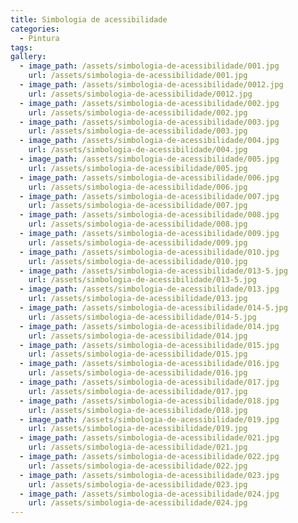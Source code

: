 ```yaml
---
title: Simbologia de acessibilidade
categories:
  - Pintura
tags:
gallery:
  - image_path: /assets/simbologia-de-acessibilidade/001.jpg
    url: /assets/simbologia-de-acessibilidade/001.jpg
  - image_path: /assets/simbologia-de-acessibilidade/0012.jpg
    url: /assets/simbologia-de-acessibilidade/0012.jpg
  - image_path: /assets/simbologia-de-acessibilidade/002.jpg
    url: /assets/simbologia-de-acessibilidade/002.jpg
  - image_path: /assets/simbologia-de-acessibilidade/003.jpg
    url: /assets/simbologia-de-acessibilidade/003.jpg
  - image_path: /assets/simbologia-de-acessibilidade/004.jpg
    url: /assets/simbologia-de-acessibilidade/004.jpg
  - image_path: /assets/simbologia-de-acessibilidade/005.jpg
    url: /assets/simbologia-de-acessibilidade/005.jpg
  - image_path: /assets/simbologia-de-acessibilidade/006.jpg
    url: /assets/simbologia-de-acessibilidade/006.jpg
  - image_path: /assets/simbologia-de-acessibilidade/007.jpg
    url: /assets/simbologia-de-acessibilidade/007.jpg
  - image_path: /assets/simbologia-de-acessibilidade/008.jpg
    url: /assets/simbologia-de-acessibilidade/008.jpg
  - image_path: /assets/simbologia-de-acessibilidade/009.jpg
    url: /assets/simbologia-de-acessibilidade/009.jpg
  - image_path: /assets/simbologia-de-acessibilidade/010.jpg
    url: /assets/simbologia-de-acessibilidade/010.jpg
  - image_path: /assets/simbologia-de-acessibilidade/013-5.jpg
    url: /assets/simbologia-de-acessibilidade/013-5.jpg
  - image_path: /assets/simbologia-de-acessibilidade/013.jpg
    url: /assets/simbologia-de-acessibilidade/013.jpg
  - image_path: /assets/simbologia-de-acessibilidade/014-5.jpg
    url: /assets/simbologia-de-acessibilidade/014-5.jpg
  - image_path: /assets/simbologia-de-acessibilidade/014.jpg
    url: /assets/simbologia-de-acessibilidade/014.jpg
  - image_path: /assets/simbologia-de-acessibilidade/015.jpg
    url: /assets/simbologia-de-acessibilidade/015.jpg
  - image_path: /assets/simbologia-de-acessibilidade/016.jpg
    url: /assets/simbologia-de-acessibilidade/016.jpg
  - image_path: /assets/simbologia-de-acessibilidade/017.jpg
    url: /assets/simbologia-de-acessibilidade/017.jpg
  - image_path: /assets/simbologia-de-acessibilidade/018.jpg
    url: /assets/simbologia-de-acessibilidade/018.jpg
  - image_path: /assets/simbologia-de-acessibilidade/019.jpg
    url: /assets/simbologia-de-acessibilidade/019.jpg
  - image_path: /assets/simbologia-de-acessibilidade/021.jpg
    url: /assets/simbologia-de-acessibilidade/021.jpg
  - image_path: /assets/simbologia-de-acessibilidade/022.jpg
    url: /assets/simbologia-de-acessibilidade/022.jpg
  - image_path: /assets/simbologia-de-acessibilidade/023.jpg
    url: /assets/simbologia-de-acessibilidade/023.jpg
  - image_path: /assets/simbologia-de-acessibilidade/024.jpg
    url: /assets/simbologia-de-acessibilidade/024.jpg
---
```

